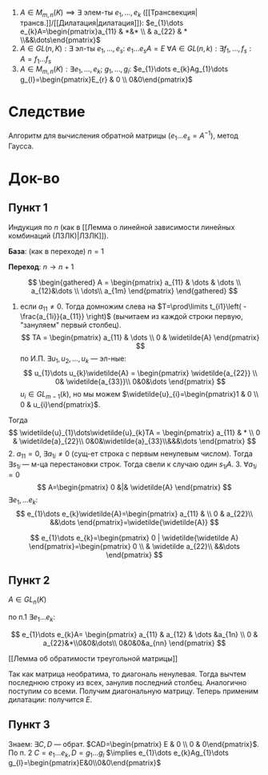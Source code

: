 1. $A \in M_{m, n}(K)\implies \exists$ элем-ты $e_{1}, \dots, e_{k}$ ([[Трансвекция|трансв.]]/[[Дилатация|дилатация]]): $e_{1}\dots e_{k}A=\begin{pmatrix}a_{11} & *&* \\ & a_{22} & * \\&&\dots\end{pmatrix}$
2. $A \in GL(n, K): \exists$ эл-ты $e_{1},\dots, e_{s}$: $e_{1}\dots e_{s}A=E$
	 $\forall A \in GL(n, k):\exists f_{1},\dots,f_{s}:A=f_{1}\dots f_{s}$
3. $A \in M_{m, n}(K): \exists e_{1},\dots,e_{k};\ g_{1},\dots,g_{l}:$ $e_{1}\dots e_{k}Ag_{1}\dots g_{l}=\begin{pmatrix}E_{r} & 0 \\ 0&0\end{pmatrix}$
# Следствие

Алгоритм для вычисления обратной матрицы ($e_{1}\dots e_{s}=A^{-1}$), метод Гаусса.

# Док-во

## Пункт 1

Индукция по $n$ (как в [[Лемма о линейной зависимости линейных комбинаций (ЛЗЛК)|ЛЗЛК]]). 

**База**: (как в переходе) $n=1$

**Переход**: $n\to n+1$

$$
\begin{gathered}
A = \begin{pmatrix}
a_{11} & \dots & \dots \\ a_{12}&\dots \\ \dots\\
a_{1m}
\end{pmatrix}
\end{gathered}
$$
1. если $a_{11}\neq 0$. Тогда домножим слева на $T=\prod\limits t_{i1}\left( -\frac{a_{1i}}{a_{11}} \right)$ (вычитаем из каждой строки первую, "зануляем" первый столбец). 
$$
TA = \begin{pmatrix}
a_{11} & \dots \\
0 & \widetilde{A}
\end{pmatrix}
$$
по И.П. $\exists u_{1}, u_{2},\dots, u_{k}$ — эл-ные: 
$$
u_{1}\dots u_{k}\widetilde{A} = \begin{pmatrix}
\widetilde{a_{22}} \\ 0& \widetilde{a_{33}}\\ 0&0&\dots
\end{pmatrix}
$$
$u_{i} \in GL_{m-1}(k)$, но мы можем $\widetilde{u}_{i}=\begin{pmatrix}1 & 0 \\ 0 & u_{i}\end{pmatrix}$.

Тогда
$$
\widetilde{u}_{1}\dots\widetilde{u}_{k}TA = \begin{pmatrix}
a_{11} & * \\ 0 & \widetilde{a}_{22}\\ 0&0&\widetilde{a}_{33}\\&&&\dots
\end{pmatrix}
$$
2. $a_{11}=0,\ \exists a_{1i}\neq 0$ (сущ-ет строка с первым ненулевым числом). Тогда $\exists s_{1i}$ — м-ца перестановки строк. Тогда свели к случаю один $s_{1i}A$.
3. $\forall a_{1i}=0$
$$
A=\begin{pmatrix}
0 &|& \widetilde{A}
\end{pmatrix}
$$
$\exists e_{1},\dots e_{k}:$
$$
e_{1}\dots e_{k}\widetilde{A}=\begin{pmatrix}
a_{11} & \\ 0 & a_{22}\\ &&\dots
\end{pmatrix}=\widetilde{\widetilde{A}}
$$

$$
e_{1}\dots e_{k}=\begin{pmatrix}
0 | \widetilde{\widetilde A}
\end{pmatrix}=\begin{pmatrix}
0 \\ & \widetilde a_{22}\\ &&\dots
\end{pmatrix}
$$

## Пункт 2

$A \in GL_{n}(K)$

по п.1 $\exists e_{1}\dots e_{k}:$

$$
e_{1}\dots e_{k}A= \begin{pmatrix}
a_{11} & a_{12} & \dots &a_{1n}  \\
0 & a_{22}&*\\0&0&\dots\\ 0&0&0&a_{nn}
\end{pmatrix}
$$

[[Лемма об обратимости треугольной матрицы]]

Так как матрица необратима, то диагональ ненулевая. Тогда вычтем последнюю строку из всех, занулив последний столбец. Аналогично поступим со всеми. Получим диагональную матрицу. Теперь применим дилатации: получится $E$.
## Пункт 3

Знаем: $\exists C, D$ — обрат. $CAD=\begin{pmatrix} E & 0 \\ 0 & 0\end{pmatrix}$. По п. 2 $C=e_{1}\dots e_{k}, D=g_{1}\dots g_{l}$ $\implies e_{1}\dots e_{k}Ag_{1}\dots g_{l}=\begin{pmatrix}E&0\\0&0\end{pmatrix}$